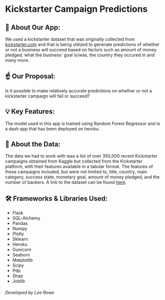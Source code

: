 # Kickstarter Campaign Predictions 

## 👋 About Our App:

We used a kickstarter dataset that was originally collected from [kickstarter.com](https://www.kickstarter.com/) and that is being utilized to generate predictions of whether or not a business will succeed based on factors such as amount of money pledged, what the business' goal is/was, the country they occured in and many more.

## ☝️ Our Proposal:

Is it possible to make relatively accurate predictions on whether or not a kickstarter campaign will fail or succeed?

## 💡 Key Features:

The model used in this app is trained using Random Forest Regressor and is a dash app that has been deployed on heroku.

## 🧮 About the Data:

The data we had to work with was a list of over 350,000 recent Kickstarter campaigns obtained from Kaggle but collected from the Kickstarter platform, with their features available in a tabular format. The features of these campaigns included, but were not limited to, title, country, main category, success state, monetary goal, amount of money pledged, and the number of backers. A link to the dataset can be found  [here](https://www.kaggle.com/kemical/kickstarter-projects).

## 🛠 Frameworks & Libraries Used:

- Flask
- SQL-Alchemy
- Pandas
- Numpy
- Plotly
- Sklearn
- Heroku
- Gunicorn
- Seaborn
- Matplotlib
- Scipy
- Pdp
- Shap
- Joblib

###### Developed by Lee Rowe
